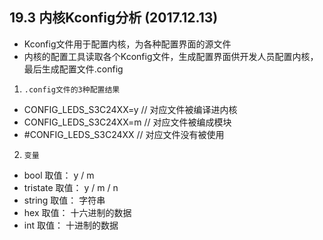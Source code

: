## 19.3 内核Kconfig分析 (2017.12.13)
* Kconfig文件用于配置内核，为各种配置界面的源文件
* 内核的配置工具读取各个Kconfig文件，生成配置界面供开发人员配置内核，最后生成配置文件.config
1. `.config文件的3种配置结果`
* CONFIG_LEDS_S3C24XX=y     // 对应文件被编译进内核
* CONFIG_LEDS_S3C24XX=m     // 对应文件被编成模块
* #CONFIG_LEDS_S3C24XX      // 对应文件没有被使用
2. `变量`
* bool      取值： y /  m
* tristate  取值： y / m / n
* string    取值： 字符串
* hex       取值： 十六进制的数据
* int       取值： 十进制的数据